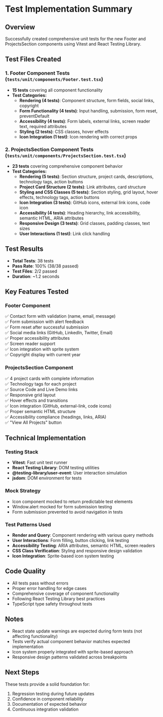 # Test Implementation Summary

## Overview
Successfully created comprehensive unit tests for the new Footer and ProjectsSection components using Vitest and React Testing Library.

## Test Files Created

### 1. Footer Component Tests (`tests/unit/components/Footer.test.tsx`)
- **15 tests** covering all component functionality
- **Test Categories:**
  - **Rendering (4 tests)**: Component structure, form fields, social links, copyright
  - **Form Functionality (4 tests)**: Input handling, submission, form reset, preventDefault
  - **Accessibility (4 tests)**: Form labels, external links, screen reader text, required attributes
  - **Styling (2 tests)**: CSS classes, hover effects
  - **Icon Integration (1 test)**: Icon rendering with correct props

### 2. ProjectsSection Component Tests (`tests/unit/components/ProjectsSection.test.tsx`)
- **23 tests** covering comprehensive component behavior
- **Test Categories:**
  - **Rendering (5 tests)**: Section structure, project cards, descriptions, technology tags, action buttons
  - **Project Card Structure (2 tests)**: Link attributes, card structure
  - **Styling and CSS Classes (5 tests)**: Section styling, grid layout, hover effects, technology tags, action buttons
  - **Icon Integration (3 tests)**: GitHub icons, external link icons, code icon
  - **Accessibility (4 tests)**: Heading hierarchy, link accessibility, semantic HTML, ARIA attributes
  - **Responsive Design (3 tests)**: Grid classes, padding classes, text sizes
  - **User Interactions (1 test)**: Link click handling

## Test Results
- **Total Tests**: 38 tests
- **Pass Rate**: 100% (38/38 passed)
- **Test Files**: 2/2 passed
- **Duration**: ~1.2 seconds

## Key Features Tested

### Footer Component
✅ Contact form with validation (name, email, message)  
✅ Form submission with alert feedback  
✅ Form reset after successful submission  
✅ Social media links (GitHub, LinkedIn, Twitter, Email)  
✅ Proper accessibility attributes  
✅ Screen reader support  
✅ Icon integration with sprite system  
✅ Copyright display with current year  

### ProjectsSection Component
✅ 4 project cards with complete information  
✅ Technology tags for each project  
✅ Source Code and Live Demo links  
✅ Responsive grid layout  
✅ Hover effects and transitions  
✅ Icon integration (GitHub, external-link, code icons)  
✅ Proper semantic HTML structure  
✅ Accessibility compliance (headings, links, ARIA)  
✅ "View All Projects" button  

## Technical Implementation

### Testing Stack
- **Vitest**: Fast unit test runner
- **React Testing Library**: DOM testing utilities
- **@testing-library/user-event**: User interaction simulation
- **jsdom**: DOM environment for tests

### Mock Strategy
- Icon component mocked to return predictable test elements
- Window.alert mocked for form submission testing
- Form submission prevented to avoid navigation in tests

### Test Patterns Used
- **Render and Query**: Component rendering with various query methods
- **User Interactions**: Form filling, button clicking, link testing
- **Accessibility Testing**: ARIA attributes, semantic HTML, screen readers
- **CSS Class Verification**: Styling and responsive design validation
- **Icon Integration**: Sprite-based icon system testing

## Code Quality
- All tests pass without errors
- Proper error handling for edge cases
- Comprehensive coverage of component functionality
- Following React Testing Library best practices
- TypeScript type safety throughout tests

## Notes
- React state update warnings are expected during form tests (not affecting functionality)
- Tests verify actual component behavior matches expected implementation
- Icon system properly integrated with sprite-based approach
- Responsive design patterns validated across breakpoints

## Next Steps
These tests provide a solid foundation for:
1. Regression testing during future updates
2. Confidence in component reliability
3. Documentation of expected behavior
4. Continuous integration validation